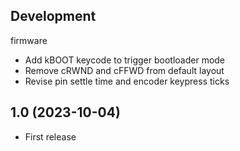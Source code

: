 Development
-----------

firmware
- Add kBOOT keycode to trigger bootloader mode
- Remove cRWND and cFFWD from default layout
- Revise pin settle time and encoder keypress ticks


1.0 (2023-10-04)
----------------

- First release
